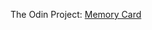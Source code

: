 The Odin Project: [Memory Card](https://www.theodinproject.com/lessons/node-path-react-new-setting-up-a-react-environment)
